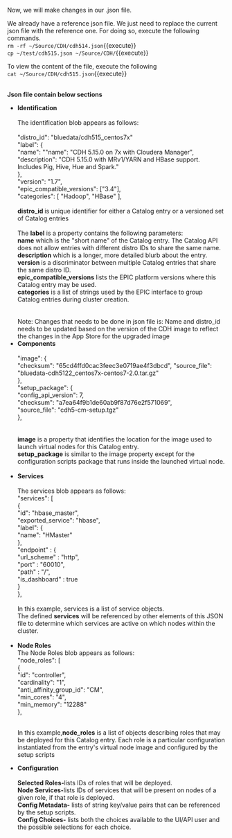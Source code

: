 Now, we will make changes in our .json file.<br>

We already have a reference json file. We just need to replace the current json file with the reference one. For doing so, execute the following commands.
<br>`rm -rf ~/Source/CDH/cdh514.json`{{execute}}
<br>`cp ~/test/cdh515.json ~/Source/CDH/`{{execute}}

To view the content of the file, execute the following
<br>`cat ~/Source/CDH/cdh515.json`{{execute}}

<br>
<strong>Json file contain below sections<br></strong>
<ul>
<li><strong>Identification</strong></li>
<br>
The identification blob appears as follows:<br>
<br>
"distro_id": "bluedata/cdh515_centos7x"<br>
"label": {<br>
  "name": ""name": "CDH 5.15.0 on 7x  with Cloudera Manager",<br>
  "description": "CDH 5.15.0 with MRv1/YARN and HBase support. Includes Pig, Hive, Hue and Spark."<br>
  },<br>
"version": "1.7",<br>
"epic_compatible_versions": ["3.4"],<br>
"categories": [ "Hadoop", "HBase" ],<br>

<br>
<strong>distro_id </strong> is unique identifier for either a Catalog entry or a versioned set of Catalog entries<br>
<br>The <strong>label</strong> is a property contains the following parameters:<br>
<strong>name</strong> which is the "short name" of the Catalog entry. The Catalog API does not allow entries with different distro IDs to share the same name.
<br><strong>description</strong> which is a longer, more detailed blurb about the entry.
<br><strong>version </strong>is a discriminator between multiple Catalog entries that share the same distro ID.
<br><strong>epic_compatible_versions</strong> lists the EPIC platform versions where this Catalog entry may be used.
<br><strong>categories</strong> is a list of strings used by the EPIC interface to group Catalog entries during cluster creation.
<br>
<br>
<br>Note: Changes that needs to be done in json file is:
Name and distro_id needs to be updated  based on the version of the CDH image to reflect the changes in the App Store for the upgraded image
<br>
<li><strong>Components</strong></li>
<br>
"image": {<br>
 "checksum": "65cd4ffd0cac3feec3e0719ae4f3dbcd",
        "source_file": "bluedata-cdh5122_centos7x-centos7-2.0.tar.gz"<br>
},<br>
"setup_package": {<br>
  "config_api_version": 7,
       <br> "checksum": "a7ea64f9b1de60ab9f87d76e2f571069",
     <br>   "source_file": "cdh5-cm-setup.tgz"<br>
},<br>
<br>
<br><strong>image</strong>  is a property that identifies the location for the image used to launch virtual nodes for this Catalog entry. 
<br><strong>setup_package</strong>  is similar to the image property except for the configuration scripts package that runs inside the launched virtual node.

<br>
<br>
<li><strong>Services</strong></li><br>
The services blob appears as follows:
<br>
"services": [<br>
  {<br>
    "id": "hbase_master",<br>
    "exported_service": "hbase",<br>
    "label": {<br>
      "name": "HMaster"<br>
      },<br>
    "endpoint" : {<br>
      "url_scheme" : "http",<br>
      "port" : "60010",<br>
      "path" : "/",<br>
      "is_dashboard" : true<br>
      }<br>
    },<br>
    
   <br>
  In this example, services is a list of service objects.
<br>The defined <strong>services</strong> will be referenced by other elements of this JSON file to determine which services are active on which nodes     within the cluster. <br>
<br>
<li><strong>Node Roles</strong></li>
The Node Roles blob appears as follows:
<br>
"node_roles": [<br>
  {<br>
    "id": "controller",<br>
    "cardinality": "1",<br>
    "anti_affinity_group_id": "CM",<br>
    "min_cores": "4",<br>
    "min_memory": "12288"<br>
  },<br>
  <br>
  
  In this example,<strong>node_roles</strong>  is a list of objects describing roles that may be deployed for this Catalog entry. Each role is a particular configuration instantiated from the entry's virtual node image and configured by the setup scripts
 <br>
<li><strong>Configuration</strong></li>
<br>
  <strong>Selected Roles-</strong>lists IDs of roles that will be deployed.<br>
  <strong>Node Services-</strong>lists IDs of services that will be present on nodes of a given role, if that role is deployed.<br>
  <strong>Config Metadata-</strong> lists of string key/value pairs that can be referenced by the setup scripts.<br>
 <strong>Config Choices-</strong> lists both the choices available to the UI/API user and the possible selections for each choice.<br>
</ul>

